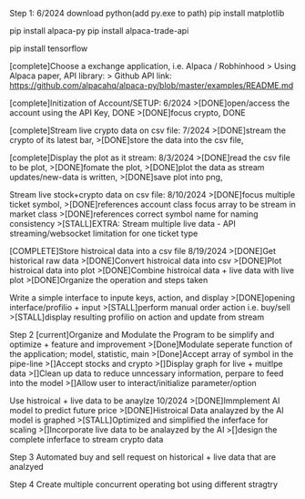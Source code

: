 
Step 1: 6/2024
download python(add py.exe to path)
pip install matplotlib

pip install alpaca-py
pip install alpaca-trade-api

pip install tensorflow

[complete]Choose a exchange application, i.e. Alpaca / Robhinhood
    > Using Alpaca paper, API library:
    > Github API link: https://github.com/alpacahq/alpaca-py/blob/master/examples/README.md

[complete]Initization of Account/SETUP: 6/2024
    >[DONE]open/access the account using the API Key, DONE
    >[DONE]focus crypto, DONE

[complete]Stream live crypto data on csv file: 7/2024
    >[DONE]stream the crypto of its latest bar,
    >[DONE]store the data into the csv file,

[complete]Display the plot as it stream: 8/3/2024
    >[DONE]read the csv file to be plot,
    >[DONE]fomate the plot,
    >[DONE]plot the data as stream updates/new-data is written,
    >[DONE]save plot into png,

Stream live stock+crypto data on csv file: 8/10/2024
    >[DONE]focus multiple ticket symbol,
    >[DONE]references account class focus array to be stream in market class
    >[DONE]references correct symbol name for naming consistency
    >[STALL]EXTRA: Stream multiple live data
        - API streaming/websocket limitation for one ticket type

[COMPLETE]Store histroical data into a csv file 8/19/2024
    >[DONE]Get historical raw data
    >[DONE]Convert histroical data into csv
    >[DONE]Plot histroical data into plot
    >[DONE]Combine histroical data + live data with live plot
    >[DONE]Organize the operation and steps taken

Write a simple interface to inpute keys, action, and display
    >[DONE]opening interface/profilio + input
    >[STALL]perform manual order action i.e. buy/sell
    >[STALL]display resulting profilio on action and update from stream

Step 2
[current]Organize and Modulate the Program to be simplify and optimize + feature and improvement
    >[Done]Modulate seperate function of the application; model, statistic, main
    >[Done]Accept array of symbol in the pipe-line
    >[]Accept stocks and crypto
    >[]Display graph for live + muitlpe data 
    >[]Clean up data to reduce unncessary information, perpare to feed into the model
    >[]Allow user to interact/initialize parameter/option

Use histroical + live data to be anaylze  10/2024
    >[DONE]Immplement AI model to predict future price
    >[DONE]Histroical Data analayzed by the AI model is graphed 
    >[STALL]Optimized and simplified the inferface for scaling
    >[]Incorporate live data to be analayzed by the AI
    >[]design the complete inferface to stream crypto data

Step 3
Automated buy and sell request on historical + live data that are analzyed 


Step 4
Create multiple concurrent operating bot using different stragtry 
